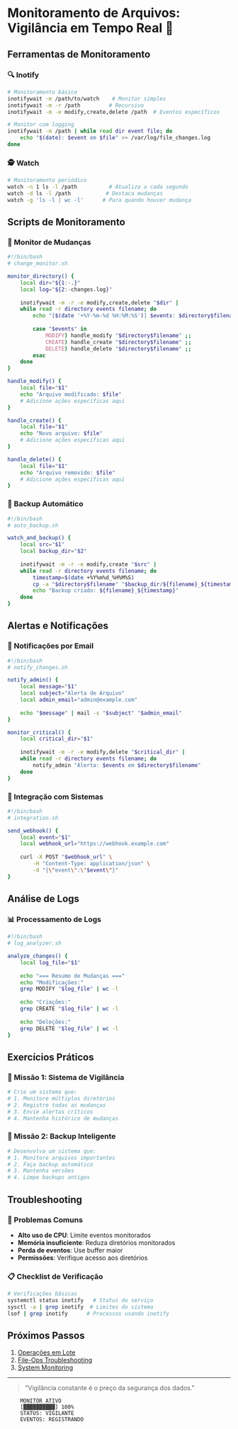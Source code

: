 # Monitoramento de Arquivos: Vigilância em Tempo Real 👀

## Ferramentas de Monitoramento

### 🔍 Inotify
```bash
# Monitoramento básico
inotifywait -m /path/to/watch    # Monitor simples
inotifywait -m -r /path         # Recursivo
inotifywait -m -e modify,create,delete /path  # Eventos específicos

# Monitor com logging
inotifywait -m /path | while read dir event file; do
    echo "$(date): $event em $file" >> /var/log/file_changes.log
done
```

### 🕵️ Watch
```bash
# Monitoramento periódico
watch -n 1 ls -l /path          # Atualiza a cada segundo
watch -d ls -l /path           # Destaca mudanças
watch -g 'ls -l | wc -l'      # Para quando houver mudança
```

## Scripts de Monitoramento

### 📝 Monitor de Mudanças
```bash
#!/bin/bash
# change_monitor.sh

monitor_directory() {
    local dir="${1:-.}"
    local log="${2:-changes.log}"
    
    inotifywait -m -r -e modify,create,delete "$dir" |
    while read -r directory events filename; do
        echo "[$(date '+%Y-%m-%d %H:%M:%S')] $events: $directory$filename" >> "$log"
        
        case "$events" in
            MODIFY) handle_modify "$directory$filename" ;;
            CREATE) handle_create "$directory$filename" ;;
            DELETE) handle_delete "$directory$filename" ;;
        esac
    done
}

handle_modify() {
    local file="$1"
    echo "Arquivo modificado: $file"
    # Adicione ações específicas aqui
}

handle_create() {
    local file="$1"
    echo "Novo arquivo: $file"
    # Adicione ações específicas aqui
}

handle_delete() {
    local file="$1"
    echo "Arquivo removido: $file"
    # Adicione ações específicas aqui
}
```

### 🔄 Backup Automático
```bash
#!/bin/bash
# auto_backup.sh

watch_and_backup() {
    local src="$1"
    local backup_dir="$2"
    
    inotifywait -m -r -e modify,create "$src" |
    while read -r directory events filename; do
        timestamp=$(date +%Y%m%d_%H%M%S)
        cp -a "$directory$filename" "$backup_dir/${filename}_${timestamp}"
        echo "Backup criado: ${filename}_${timestamp}"
    done
}
```

## Alertas e Notificações

### 📧 Notificações por Email
```bash
#!/bin/bash
# notify_changes.sh

notify_admin() {
    local message="$1"
    local subject="Alerta de Arquivo"
    local admin_email="admin@example.com"
    
    echo "$message" | mail -s "$subject" "$admin_email"
}

monitor_critical() {
    local critical_dir="$1"
    
    inotifywait -m -r -e modify,delete "$critical_dir" |
    while read -r directory events filename; do
        notify_admin "Alerta: $events em $directory$filename"
    done
}
```

### 📱 Integração com Sistemas
```bash
#!/bin/bash
# integration.sh

send_webhook() {
    local event="$1"
    local webhook_url="https://webhook.example.com"
    
    curl -X POST "$webhook_url" \
        -H "Content-Type: application/json" \
        -d "{\"event\":\"$event\"}"
}
```

## Análise de Logs

### 📊 Processamento de Logs
```bash
#!/bin/bash
# log_analyzer.sh

analyze_changes() {
    local log_file="$1"
    
    echo "=== Resumo de Mudanças ==="
    echo "Modificações:"
    grep MODIFY "$log_file" | wc -l
    
    echo "Criações:"
    grep CREATE "$log_file" | wc -l
    
    echo "Deleções:"
    grep DELETE "$log_file" | wc -l
}
```

## Exercícios Práticos

### 🎯 Missão 1: Sistema de Vigilância
```bash
# Crie um sistema que:
# 1. Monitore múltiplos diretórios
# 2. Registre todas as mudanças
# 3. Envie alertas críticos
# 4. Mantenha histórico de mudanças
```

### 🎯 Missão 2: Backup Inteligente
```bash
# Desenvolva um sistema que:
# 1. Monitore arquivos importantes
# 2. Faça backup automático
# 3. Mantenha versões
# 4. Limpe backups antigos
```

## Troubleshooting

### 🔧 Problemas Comuns
- **Alto uso de CPU**: Limite eventos monitorados
- **Memória insuficiente**: Reduza diretórios monitorados
- **Perda de eventos**: Use buffer maior
- **Permissões**: Verifique acesso aos diretórios

### 📋 Checklist de Verificação
```bash
# Verificações básicas
systemctl status inotify   # Status do serviço
sysctl -a | grep inotify  # Limites do sistema
lsof | grep inotify      # Processos usando inotify
```

## Próximos Passos

1. [Operações em Lote](batch-operations.md)
2. [File-Ops Troubleshooting](file-ops-troubleshooting.md)
3. [System Monitoring](system-monitoring.md)

---

> "Vigilância constante é o preço da segurança dos dados."

```ascii
    MONITOR ATIVO
    [▓▓▓▓▓▓▓▓▓▓] 100%
    STATUS: VIGILANTE
    EVENTOS: REGISTRANDO
```